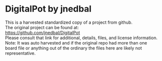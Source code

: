 
# DigitalPot by jnedbal  
This is a harvested standardized copy of a project from github.  
The original project can be found at:  
https://github.com/jnedbal/DigitalPot  
Please consult that link for additional, details, files, and license information.  
Note: It was auto harvested and if the original repo had more than one board file or anything out of the ordinary the files here are likely not representative.  
    